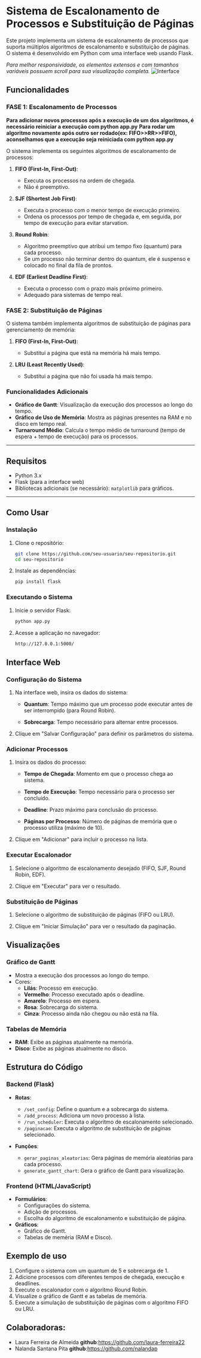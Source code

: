# Sistema de Escalonamento de Processos e Substituição de Páginas

Este projeto implementa um sistema de escalonamento de processos que suporta múltiplos algoritmos de escalonamento e substituição de páginas. O sistema é desenvolvido em Python com uma interface web usando Flask.

*Para melhor responsividade, os elementos extensos e com tamanhos variáveis possuem scroll para sua visualização completa.*
![Interface](inter.png)

## Funcionalidades

### FASE 1: Escalonamento de Processos

**Para adicionar novos processos após a execução de um dos algoritmos, é necessário reiniciar a execução com python app.py**
**Para rodar um algoritmo novamente após outro ser rodado(ex: FIFO>>RR>>FIFO), aconselhamos que a execução seja reiniciada com python app.py**

O sistema implementa os seguintes algoritmos de escalonamento de processos:

1. **FIFO (First-In, First-Out)**:
   - Executa os processos na ordem de chegada.
   - Não é preemptivo.

2. **SJF (Shortest Job First)**:
   - Executa o processo com o menor tempo de execução primeiro.
   - Ordena os processos por tempo de chegada e, em seguida, por tempo de execução para evitar starvation.

3. **Round Robin**:
   - Algoritmo preemptivo que atribui um tempo fixo (quantum) para cada processo.
   - Se um processo não terminar dentro do quantum, ele é suspenso e colocado no final da fila de prontos.

4. **EDF (Earliest Deadline First)**:
   - Executa o processo com o prazo mais próximo primeiro.
   - Adequado para sistemas de tempo real.

### FASE 2: Substituição de Páginas

O sistema também implementa algoritmos de substituição de páginas para gerenciamento de memória:

1. **FIFO (First-In, First-Out)**:
   - Substitui a página que está na memória há mais tempo.

2. **LRU (Least Recently Used)**:
   - Substitui a página que não foi usada há mais tempo.

### Funcionalidades Adicionais

- **Gráfico de Gantt**: Visualização da execução dos processos ao longo do tempo.
- **Gráfico de Uso de Memória**: Mostra as páginas presentes na RAM e no disco em tempo real.
- **Turnaround Médio**: Calcula o tempo médio de turnaround (tempo de espera + tempo de execução) para os processos.

---

## Requisitos

- Python 3.x
- Flask (para a interface web)
- Bibliotecas adicionais (se necessário): `matplotlib` para gráficos.

---

## Como Usar

### Instalação

1. Clone o repositório:
   ```bash
   git clone https://github.com/seu-usuario/seu-repositorio.git
   cd seu-repositorio

2. Instale as dependências:
   ```bash
   pip install flask

### Executando o Sistema

1. Inicie o servidor Flask:
    ```bash
    python app.py

2. Acesse a aplicação no navegador:
    ```bash
    http://127.0.0.1:5000/


## Interface Web

### Configuração do Sistema

1. Na interface web, insira os dados do sistema:

    - **Quantum**: Tempo máximo que um processo pode executar antes de ser interrompido (para Round Robin).

    - **Sobrecarga**: Tempo necessário para alternar entre processos.

2. Clique em "Salvar Configuração" para definir os parâmetros do sistema.


### Adicionar Processos

1. Insira os dados do processo:

    - **Tempo de Chegada**: Momento em que o processo chega ao sistema.

    - **Tempo de Execução**: Tempo necessário para o processo ser concluído.

    - **Deadline**: Prazo máximo para conclusão do processo.

    - **Páginas por Processo**: Número de páginas de memória que o processo utiliza (máximo de 10).

2. Clique em "Adicionar" para incluir o processo na lista.


### Executar Escalonador

1. Selecione o algoritmo de escalonamento desejado (FIFO, SJF, Round Robin, EDF).

2. Clique em "Executar" para ver o resultado.

### Substituição de Páginas

1. Selecione o algoritmo de substituição de páginas (FIFO ou LRU).

2. Clique em "Iniciar Simulação" para ver o resultado da paginação.

## Visualizações

### Gráfico de Gantt
- Mostra a execução dos processos ao longo do tempo.
- Cores:
   - **Lilás**: Processo em execução.
   - **Vermelho**: Processo executado após o deadline.
   - **Amarelo**: Processo em espera.
   - **Rosa**: Sobrecarga do sistema.
   - **Cinza**: Processo ainda não chegou ou não está na fila.

### Tabelas de Memória
- **RAM**: Exibe as páginas atualmente na memória.
- **Disco**: Exibe as páginas atualmente no disco.

## Estrutura do Código

### Backend (Flask)
- **Rotas**:
   - `/set_config`: Define o quantum e a sobrecarga do sistema.
   - `/add_process`: Adiciona um novo processo à lista.
   - `/run_scheduler`: Executa o algoritmo de escalonamento selecionado.
   - `/paginacao`: Executa o algoritmo de substituição de páginas selecionado.

- **Funções**:
   - `gerar_paginas_aleatorias`: Gera páginas de memória aleatórias para cada processo.
   - `generate_gantt_chart`: Gera o gráfico de Gantt para visualização.

### Frontend (HTML/JavaScript)   
- **Formulários**: 
   - Configurações do sistema.
   - Adição de processos.
   - Escolha do algoritmo de escalonamento e substituição de página.
- **Gráficos**: 
   - Gráfico de Gantt.
   - Tabelas de meméria (RAM e Disco).
  
## Exemplo de uso 
1. Configure o sistema com um quantum de 5 e sobrecarga de 1.
2. Adicione processos com diferentes tempos de chegada, execução e deadlines.
3. Execute o escalonador com o algoritmo Round Robin.
4. Visualize o gráfico de Gantt e as tabelas de memória.
5. Execute a simulação de substituição de páginas com o algoritmo FIFO ou LRU.

## Colaboradoras:
- Laura Ferreira de Almeida **github**:https://github.com/laura-ferreira22
- Nalanda Santana Pita **github**:https://github.com/nalandap


